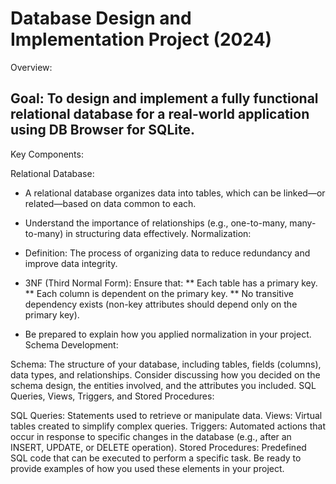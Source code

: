 # Database Design and Implementation Project (2024)
Overview:

## Goal: To design and implement a fully functional relational database for a real-world application using DB Browser for SQLite.
Key Components:

Relational Database:

* A relational database organizes data into tables, which can be linked—or related—based on data common to each.
* Understand the importance of relationships (e.g., one-to-many, many-to-many) in structuring data effectively.
Normalization:

* Definition: The process of organizing data to reduce redundancy and improve data integrity.
* 3NF (Third Normal Form): Ensure that:
** Each table has a primary key.
** Each column is dependent on the primary key.
** No transitive dependency exists (non-key attributes should depend only on the primary key).
* Be prepared to explain how you applied normalization in your project.
Schema Development:

Schema: The structure of your database, including tables, fields (columns), data types, and relationships.
Consider discussing how you decided on the schema design, the entities involved, and the attributes you included.
SQL Queries, Views, Triggers, and Stored Procedures:

SQL Queries: Statements used to retrieve or manipulate data.
Views: Virtual tables created to simplify complex queries.
Triggers: Automated actions that occur in response to specific changes in the database (e.g., after an INSERT, UPDATE, or DELETE operation).
Stored Procedures: Predefined SQL code that can be executed to perform a specific task.
Be ready to provide examples of how you used these elements in your project.

